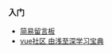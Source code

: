 ### 入门
* [简易留言板](https://github.com/kenberkeley/vue-demo)
* [vue社区 由浅至深学习宝典](http://www.vue-js.com/topic/56cfc64965cf1c422e006834)
